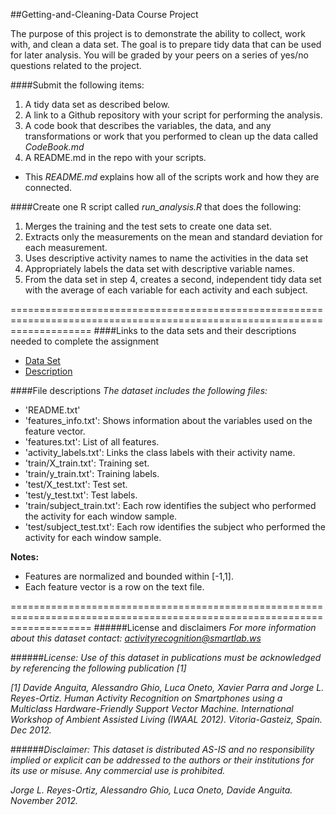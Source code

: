 ##Getting-and-Cleaning-Data Course Project

The purpose of this project is to demonstrate the ability to collect, work with, and clean a data set. The goal is to prepare tidy data that can be used for later analysis. You will be graded by your peers on a series of yes/no questions related to the project. 

####Submit the following items:
1. A tidy data set as described below.
2. A link to a Github repository with your script for performing the analysis.
3. A code book that describes the variables, the data, and any transformations or work that you performed to clean up the data called *CodeBook.md*
4. A README.md in the repo with your scripts.
  * This *README.md* explains how all of the scripts work and how they are connected.

####Create one R script called *run_analysis.R* that does the following:
1. Merges the training and the test sets to create one data set.
2. Extracts only the measurements on the mean and standard deviation for each measurement. 
3. Uses descriptive activity names to name the activities in the data set
4. Appropriately labels the data set with descriptive variable names. 
5. From the data set in step 4, creates a second, independent tidy data set with the average of each variable for each activity and each subject.

==========================================================================================================================
####Links to the data sets and their descriptions needed to complete the assignment
- [Data Set](https://d396qusza40orc.cloudfront.net/getdata%2Fprojectfiles%2FUCI%20HAR%20Dataset.zip) 
- [Description](http://archive.ics.uci.edu/ml/datasets/Human+Activity+Recognition+Using+Smartphones)


####File descriptions
*The dataset includes the following files:*
* 'README.txt'
* 'features_info.txt': Shows information about the variables used on the feature vector.
* 'features.txt': List of all features.
* 'activity_labels.txt': Links the class labels with their activity name.
* 'train/X_train.txt': Training set.
* 'train/y_train.txt': Training labels.
* 'test/X_test.txt': Test set.
* 'test/y_test.txt': Test labels.
* 'train/subject_train.txt': Each row identifies the subject who performed the activity for each window sample. 
* 'test/subject_test.txt': Each row identifies the subject who performed the activity for each window sample. 

**Notes:** 
* Features are normalized and bounded within [-1,1].
* Each feature vector is a row on the text file.


==========================================================================================================================
######License and disclaimers
*For more information about this dataset contact: activityrecognition@smartlab.ws*

######*License:*
*Use of this dataset in publications must be acknowledged by referencing the following publication [1]* 

*[1] Davide Anguita, Alessandro Ghio, Luca Oneto, Xavier Parra and Jorge L. Reyes-Ortiz. Human Activity Recognition on Smartphones using a Multiclass Hardware-Friendly Support Vector Machine. International Workshop of Ambient Assisted Living (IWAAL 2012). Vitoria-Gasteiz, Spain. Dec 2012.*

######*Disclaimer:*
*This dataset is distributed AS-IS and no responsibility implied or explicit can be addressed to the authors or their institutions for its use or misuse. Any commercial use is prohibited.*

*Jorge L. Reyes-Ortiz, Alessandro Ghio, Luca Oneto, Davide Anguita. November 2012.*
